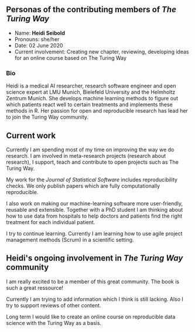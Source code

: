 ## Personas of the contributing members of _The Turing Way_

* Name: **Heidi Seibold**
* Pronouns: she/her
* Date: 02 June 2020
* Current involvement: Creating new chapter, reviewing, developing ideas for an online course based on The Turing Way

### Bio 

Heidi is a medical AI researcher, research software engineer and open science expert at LMU Munich, Bielefeld University and the Helmholtz Zentrum Munich.
She develops machine learning methods to figure out which patients react well to certain treatments and implements these methods in R.
Her passion for open and reproducible research has lead her to join the Turing Way community.


## Current work

Currently I am spending most of my time on improving the way we do research.
I am involved in meta-research projects (research about research), I support, teach and contribute to open projects such as The Turing Way.

My work for the *Journal of Statistical Software* includes reproducibility checks. We only publish papers which are fully computationally reproducible.

I also work on making our machine-learning software more user-friendly, reusable and extensible. 
Together with a PhD student I am thinking about how to
use data from hospitals to help doctors and patients find the right treatment
for each individual patient.

I try to continue learning.
Currently I am learning how to use agile project management methods (Scrum) in a scientific setting.

## Heidi's ongoing involvement in _The Turing Way_ community

I am really excited to be a member of this great community. 
The book is such a great ressource!

Currently I am trying to add information which I think is still lacking.
Also I try to support reviews of other content.

Long term I would like to create an online course on reproducible data science with the Turing Way as a basis. 

